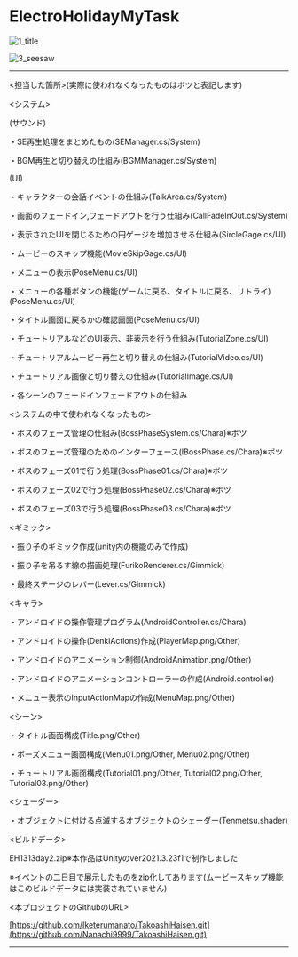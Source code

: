 # ElectroHolidayMyTask
![1_title](https://github.com/Iketerumanato/ElectroHolidayMyTask/assets/74332407/7ede7829-ff2e-4db7-bdd5-a19523806af7)

![3_seesaw](https://github.com/Iketerumanato/ElectroHolidayMyTask/assets/74332407/a480f7e4-e57b-4b3f-b3f8-b58b1a88a510)

----------------------------------------------------------------------------------------------------------------------------
<担当した箇所>(実際に使われなくなったものはボツと表記します)

<システム>

(サウンド)

・SE再生処理をまとめたもの(SEManager.cs/System)

・BGM再生と切り替えの仕組み(BGMManager.cs/System)

(UI)

・キャラクターの会話イベントの仕組み(TalkArea.cs/System)

・画面のフェードイン,フェードアウトを行う仕組み(CallFadeInOut.cs/System)

・表示されたUIを閉じるための円ゲージを増加させる仕組み(SircleGage.cs/UI)

・ムービーのスキップ機能(MovieSkipGage.cs/UI)

・メニューの表示(PoseMenu.cs/UI)

・メニューの各種ボタンの機能(ゲームに戻る、タイトルに戻る、リトライ)(PoseMenu.cs/UI)

・タイトル画面に戻るかの確認画面(PoseMenu.cs/UI)

・チュートリアルなどのUI表示、非表示を行う仕組み(TutorialZone.cs/UI)

・チュートリアルムービー再生と切り替えの仕組み(TutorialVideo.cs/UI)

・チュートリアル画像と切り替えの仕組み(TutorialImage.cs/UI)

・各シーンのフェードインフェードアウトの仕組み

<システムの中で使われなくなったもの>

・ボスのフェーズ管理の仕組み(BossPhaseSystem.cs/Chara)※ボツ

・ボスのフェーズ管理のためのインターフェース(IBossPhase.cs/Chara)※ボツ

・ボスのフェーズ01で行う処理(BossPhase01.cs/Chara)※ボツ

・ボスのフェーズ02で行う処理(BossPhase02.cs/Chara)※ボツ

・ボスのフェーズ03で行う処理(BossPhase03.cs/Chara)※ボツ

<ギミック>

・振り子のギミック作成(unity内の機能のみで作成)

・振り子を吊るす線の描画処理(FurikoRenderer.cs/Gimmick)

・最終ステージのレバー(Lever.cs/Gimmick)

<キャラ>

・アンドロイドの操作管理プログラム(AndroidController.cs/Chara)

・アンドロイドの操作(DenkiActions)作成(PlayerMap.png/Other)

・アンドロイドのアニメーション制御(AndroidAnimation.png/Other)

・アンドロイドのアニメーションコントローラーの作成(Android.controller)

・メニュー表示のInputActionMapの作成(MenuMap.png/Other)

<シーン>

・タイトル画面構成(Title.png/Other)

・ポーズメニュー画面構成(Menu01.png/Other, Menu02.png/Other)

・チュートリアル画面構成(Tutorial01.png/Other, Tutorial02.png/Other, Tutorial03.png/Other)

<シェーダー>

・オブジェクトに付ける点滅するオブジェクトのシェーダー(Tenmetsu.shader)

<ビルドデータ>

EH1313day2.zip※本作品はUnityのver2021.3.23f1で制作しました

※イベントの二日目で展示したものをzip化してあります(ムービースキップ機能はこのビルドデータには実装されていません)


<本プロジェクトのGithubのURL>

[https://github.com/Iketerumanato/TakoashiHaisen.git](https://github.com/Nanachi9999/TakoashiHaisen.git)

----------------------------------------------------------------------------------------------------------------------------
